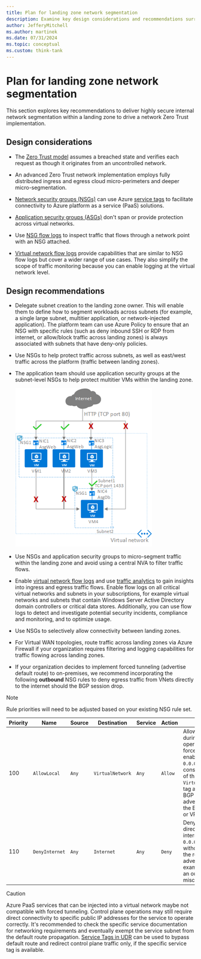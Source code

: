 ```yaml
---
title: Plan for landing zone network segmentation
description: Examine key design considerations and recommendations surrounding network segmentation with Azure landing zones.
author: JefferyMitchell
ms.author: martinek
ms.date: 07/31/2024
ms.topic: conceptual
ms.custom: think-tank
---
```


# Plan for landing zone network segmentation

This section explores key recommendations to deliver highly secure internal network segmentation within a landing zone to drive a network Zero Trust implementation.

## Design considerations

- The [Zero Trust model](/security/zero-trust/deploy/networks) assumes a breached state and verifies each request as though it originates from an uncontrolled network.

- An advanced Zero Trust network implementation employs fully distributed ingress and egress cloud micro-perimeters and deeper micro-segmentation.

- [Network security groups (NSGs)](/azure/virtual-network/network-security-groups-overview) can use Azure [service tags](/azure/virtual-network/service-tags-overview) to facilitate connectivity to Azure platform as a service (PaaS) solutions.

- [Application security groups (ASGs)](/azure/virtual-network/application-security-groups) don't span or provide protection across virtual networks.

- Use [NSG flow logs](/azure/network-watcher/network-watcher-nsg-flow-logging-overview) to inspect traffic that flows through a network point with an NSG attached.

- [Virtual network flow logs](/azure/network-watcher/vnet-flow-logs-overview) provide capabilities that are similar to NSG flow logs but cover a wider range of use cases. They also simplify the scope of traffic monitoring because you can enable logging at the virtual network level.

## Design recommendations

- Delegate subnet creation to the landing zone owner. This will enable them to define how to segment workloads across subnets (for example, a single large subnet, multitier application, or network-injected application). The platform team can use Azure Policy to ensure that an NSG with specific rules (such as deny inbound SSH or RDP from internet, or allow/block traffic across landing zones) is always associated with subnets that have deny-only policies.

- Use NSGs to help protect traffic across subnets, as well as east/west traffic across the platform (traffic between landing zones).

- The application team should use application security groups at the subnet-level NSGs to help protect multitier VMs within the landing zone.

    [ ![Diagram that shows how application security group works.](./media/azure-asg.png) ](./media/azure-asg.png#lightbox)

- Use NSGs and application security groups to micro-segment traffic within the landing zone and avoid using a central NVA to filter traffic flows.

- Enable [virtual network flow logs](/azure/network-watcher/vnet-flow-logs-overview) and use [traffic analytics](/azure/network-watcher/traffic-analytics) to gain insights into ingress and egress traffic flows. Enable flow logs on all critical virtual networks and subnets in your subscriptions, for example virtual networks and subnets that contain Windows Server Active Directory domain controllers or critical data stores. Additionally, you can use flow logs to detect and investigate potential security incidents, compliance and monitoring, and to optimize usage.

- Use NSGs to selectively allow connectivity between landing zones.

- For Virtual WAN topologies, route traffic across landing zones via Azure Firewall if your organization requires filtering and logging capabilities for traffic flowing across landing zones.

- If your organization decides to implement forced tunneling (advertise default route) to on-premises, we recommend incorporating the following **outbound** NSG rules to deny egress traffic from VNets directly to the internet should the BGP session drop.

> [!NOTE]
> Rule priorities will need to be adjusted based on your existing NSG rule set.

  | Priority | Name | Source | Destination | Service | Action | Remark |
  | --- | --- | --- | --- | --- | --- | --- |
  | 100 | `AllowLocal` | `Any` | `VirtualNetwork` | `Any` | `Allow` | Allow traffic during normal operations. With forced tunneling enabled, `0.0.0.0/0` is considered part of the `VirtualNetwork` tag as long as BGP is advertising it to the ExpressRoute or VPN Gateway. |
  | 110 | `DenyInternet` | `Any` | `Internet` | `Any` | `Deny` | Deny traffic directly to the internet if the `0.0.0.0/0` route is withdrawn from the routes advertised (for example, due to an outage or misconfiguration). |

> [!CAUTION]
> Azure PaaS services that can be injected into a virtual network maybe not compatible with forced tunneling. Control plane operations may still require direct connectivity to specific public IP addresses for the service to operate correctly. It's recommended to check the specific service documentation for networking requirements and eventually exempt the service subnet from the default route propagation. [Service Tags in UDR](/azure/virtual-network/virtual-networks-udr-overview#service-tags-for-user-defined-routes) can be used to bypass default route and redirect control plane traffic only, if the specific service tag is available.
